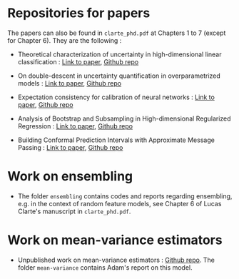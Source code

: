 # Repositories for papers

The papers can also be found in `clarte_phd.pdf` at Chapters 1 to 7 (except for Chapter 6). They are the following : 

* Theoretical characterization of uncertainty in high-dimensional linear classification : [Link to paper](https://iopscience.iop.org/article/10.1088/2632-2153/acd749/pdf), [Github repo](https://github.com/SPOC-group/high-dimensional-uncertainty)

* On double-descent in uncertainty quantification in overparametrized models : [Link to paper](https://proceedings.mlr.press/v206/clarte23a/clarte23a.pdf), [Github repo](https://github.com/SPOC-group/double_descent_uncertainty)

* Expectation consistency for calibration of neural networks : [Link to paper](https://proceedings.mlr.press/v216/clarte23a/clarte23a.pdf), [Github repo](https://github.com/SPOC-group/expectation-consistency)

* Analysis of Bootstrap and Subsampling in High-dimensional Regularized Regression : [Link to paper](https://arxiv.org/pdf/2402.13622), [Github repo](https://github.com/SPOC-group/BootstrapAsymptotics)

* Building Conformal Prediction Intervals with Approximate Message Passing : [Link to paper](https://arxiv.org/pdf/2410.16493?), [Github repo](https://github.com/SPOC-group/ConformalAmp.jl)

# Work on ensembling 

* The folder `ensembling` contains codes and reports regarding ensembling, e.g. in the context of random feature models, see Chapter 6 of Lucas Clarte's manuscript in `clarte_phd.pdf`.

# Work on mean-variance estimators

* Unpublished work on mean-variance estimators : [Github repo](https://github.com/AdamAved/SpecializationSPOC2025). The folder `mean-variance` contains Adam's report on this model. 

